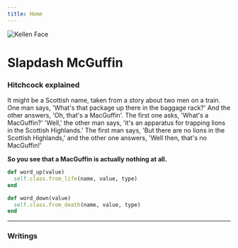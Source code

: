 ```yaml
---
title: Home
---
```


<img
  id="main-image"
  src="/images/gifmagazine.gif"
  alt="Kellen Face">

# Slapdash McGuffin

### Hitchcock explained

It might be a Scottish name, taken from a story about two men on a train. One man says, 'What's that package up there in the baggage rack?' And the other answers, 'Oh, that's a MacGuffin'. The first one asks, 'What's a MacGuffin?' 'Well,' the other man says, 'it's an apparatus for trapping lions in the Scottish Highlands.' The first man says, 'But there are no lions in the Scottish Highlands,' and the other one answers, 'Well then, that's no MacGuffin!' 

**So you see that a MacGuffin is actually nothing at all.**

~~~ruby
def word_up(value)
  self.class.from_life(name, value, type)
end

def word_down(value)
  self.class.from_death(name, value, type)
end
~~~

---

### Writings
